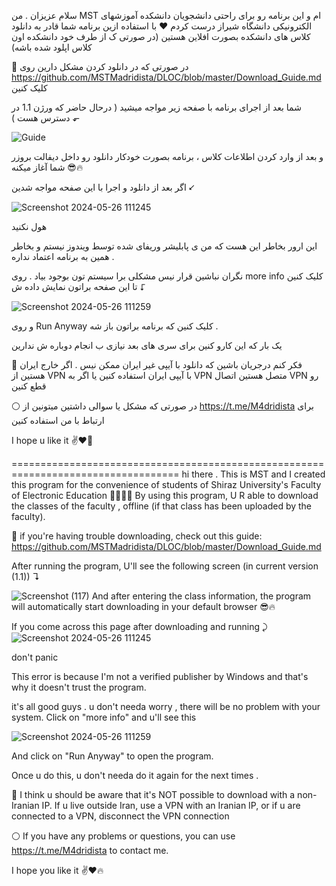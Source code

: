 سلام عزیزان . من MST ام و این برنامه رو برای راحتی دانشجویان دانشکده آموزشهای الکترونیکی دانشگاه شیراز درست کردم ❤️
با استفاده ازین برنامه شما قادر به دانلود کلاس های دانشکده بصورت افلاین هستین (در صورتی ک از طرف خود دانشکده اون کلاس اپلود شده باشه)

🔶 در صورتی که در دانلود کردن مشکل دارین روی https://github.com/MSTMadridista/DLOC/blob/master/Download_Guide.md کلیک کنین 

شما بعد از اجرای برنامه با صفحه زیر مواجه میشید (‌ درحال حاضر که ورژن 1.1 در دسترس هست ) ⬐

![Guide](https://github.com/MSTMadridista/DLOC/assets/149692666/45c89fab-3579-4e91-a9ad-f6734d6689ed)

و بعد از وارد کردن اطلاعات کلاس ، برنامه بصورت خودکار دانلود رو داخل دیفالت بروزر شما آغاز میکنه 😎🔥


اگر بعد از دانلود و اجرا با این صفحه مواجه شدین ⭩

  ![Screenshot 2024-05-26 111245](https://github.com/MSTMadridista/DLOC/assets/149692666/83861358-d2c4-4a39-8bb7-afd31a68f7fb)

هول نکنید 

این ارور بخاطر این هست که من ی پابلیشر وریفای شده توسط ویندوز نیستم و بخاطر همین به برنامه اعتماد نداره . 

نگران نباشین قرار نیس مشکلی برا سیستم تون بوجود بیاد . روی more info کلیک کنین تا این صفحه براتون نمایش داده ش ⮦

![Screenshot 2024-05-26 111259](https://github.com/MSTMadridista/DLOC/assets/149692666/c2c23ed2-10e3-4d8d-a272-4049daecb4e6)

و روی Run Anyway کلیک کنین که برنامه براتون باز شه .

یک بار که این کارو کنین برای سری های بعد نیازی ب انجام دوباره ش ندارین

🔴 فکر کنم درجریان باشین که دانلود با آیپی غیر ایران ممکن نیس . اگر خارج ایران هستین از VPN با آیپی ایران استفاده کنین یا اگر به VPN متصل هستین اتصال VPN رو قطع کنین 

⚪ در صورتی که مشکل یا سوالی داشتین میتونین از https://t.me/M4dridista برای ارتباط با من استفاده کنین 


I hope u like it ✌️❤️‍🔥






===================================================================================
hi there . This is MST and I created this program for the convenience of students of Shiraz University's Faculty of Electronic Education 🤜🏻🤛🏻
By using this program, U R able to download the classes of the faculty , offline (if that class has been uploaded by the faculty).

🔶 if you're having trouble downloading, check out this guide: https://github.com/MSTMadridista/DLOC/blob/master/Download_Guide.md

After running the program, U'll see the following screen (in current version (1.1)) ↴

![Screenshot (117)](https://github.com/MSTMadridista/DLOC/assets/149692666/0c84da2a-eff9-408f-97bc-426c6ec3843e)
And after entering the class information, the program will automatically start downloading in your default browser 😎🔥


If you come across this page after downloading and running ⤸
   ![Screenshot 2024-05-26 111245](https://github.com/MSTMadridista/DLOC/assets/149692666/83861358-d2c4-4a39-8bb7-afd31a68f7fb)

don't panic 

This error is because I'm not a verified publisher by Windows and that's why it doesn't trust the program. 

it's all good guys . u don't needa worry , there will be no problem with your system. Click on "more info" and u'll see this 

![Screenshot 2024-05-26 111259](https://github.com/MSTMadridista/DLOC/assets/149692666/c2c23ed2-10e3-4d8d-a272-4049daecb4e6)

And click on "Run Anyway" to open the program.

Once u do this, u don't needa do it again for the next times .

🔴 I think u should be aware that it's NOT possible to download with a non-Iranian IP. If u live outside Iran, use a VPN with an Iranian IP, or if u are connected to a VPN, disconnect the VPN connection 


⚪ If you have any problems or questions, you can use https://t.me/M4dridista to contact me. 


I hope you like it ✌️❤️🔥
